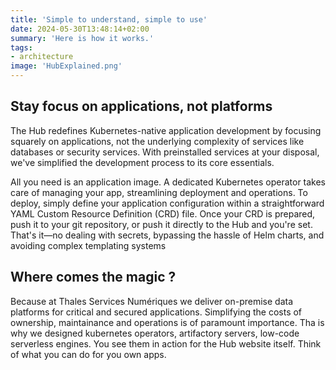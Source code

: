 ```yaml
---
title: 'Simple to understand, simple to use'
date: 2024-05-30T13:48:14+02:00
summary: 'Here is how it works.'
tags:
- architecture
image: 'HubExplained.png'
---
```


## Stay focus on applications, not platforms
The Hub redefines Kubernetes-native application development by focusing squarely on applications, 
not the underlying complexity of services like databases or security services. 
With preinstalled services at your disposal, 
we've simplified the development process to its core essentials.

All you need is an application image. A dedicated Kubernetes operator takes care of managing your app, 
streamlining deployment and operations. To deploy, simply define your application configuration within 
a straightforward YAML Custom Resource Definition (CRD) file. Once your CRD is prepared, 
push it to your git repository, or push it directly to the Hub and you're set. 
That's it—no dealing with secrets, bypassing the hassle of Helm charts, and avoiding complex templating systems

## Where comes the magic ?
Because at Thales Services Numériques we deliver on-premise data platforms
for critical and secured applications. Simplifying the costs of ownership, maintainance
and operations is of paramount importance. Tha is why we designed kubernetes operators, artifactory
servers, low-code serverless engines. You see them in action for the Hub website itself. Think
of what you can do for you own apps.